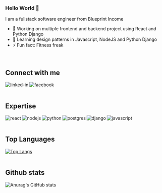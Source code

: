 ### Hello World 👋
I am a fullstack software engineer from Blueprint Income
- 🔭 Working on multiple frontend and backend project using React and Python Django
- 🌱 Learning design patterns in Javascript, NodeJS and Python Django
- ⚡ Fun fact: Fitness freak

<br>

## Connect with me

[<img align="left" alt="linked-in" src="https://img.shields.io/badge/linkedin-%230077B5.svg?&style=for-the-badge&logo=linkedin&logoColor=white" />](https://www.linkedin.com/in/abdiel-vega-36b9481bb/)

[<img align="left" alt="facebook" src="https://img.shields.io/badge/facebook-%231877F2.svg?&style=for-the-badge&logo=facebook&logoColor=white" />](https://www.facebook.com/abdiel.vega.9)

<br>
<br>

## Expertise
<img align="left" alt="react" src="https://img.shields.io/badge/react%20-%2320232a.svg?&style=for-the-badge&logo=react&logoColor=%2361DAFB" />

<img align="left" alt="nodejs" src="https://img.shields.io/badge/node.js%20-%2343853D.svg?&style=for-the-badge&logo=node.js&logoColor=white" />

<img align="left" alt="python" src="https://img.shields.io/badge/Python-%23232F3E?logo=python&logoColor=white&style=for-the-badge" />

<img align="left" alt="postgres" src="https://img.shields.io/badge/postgres-%23316192.svg?&style=for-the-badge&logo=postgresql&logoColor=white" />

<img align="left" alt="django" src="https://img.shields.io/badge/Django-092e20?logo=django&logoColor=white&style=for-the-badge" />

<img align="left" alt="javascript" src="https://img.shields.io/badge/Javascript-9107c8?logo=javascript&logoColor=white&style=for-the-badge" />

<br>
<br>

## Top Languages
<a>[![Top Langs](https://github-readme-stats.vercel.app/api/top-langs/?username=afvr94&layout=compact&theme=radical)](https://github.com/afvr94/github-readme-stats)</a>
<br>
<br>
## Github stats
<a>![Anurag's GitHub stats](https://github-readme-stats.vercel.app/api?username=afvr94&show_icons=true&theme=radical)</a>
